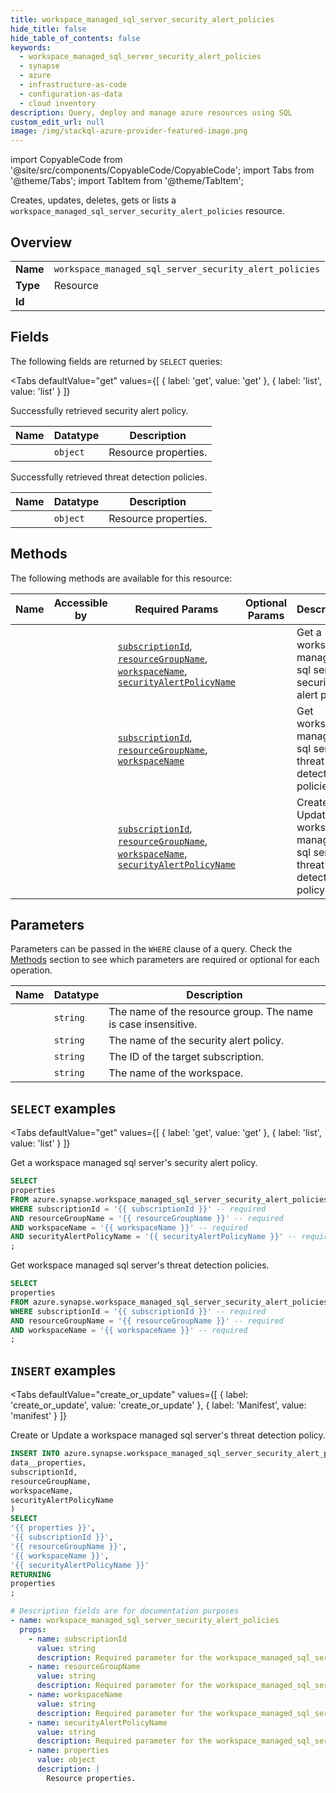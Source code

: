 ```yaml
--- 
title: workspace_managed_sql_server_security_alert_policies
hide_title: false
hide_table_of_contents: false
keywords:
  - workspace_managed_sql_server_security_alert_policies
  - synapse
  - azure
  - infrastructure-as-code
  - configuration-as-data
  - cloud inventory
description: Query, deploy and manage azure resources using SQL
custom_edit_url: null
image: /img/stackql-azure-provider-featured-image.png
---
```


import CopyableCode from '@site/src/components/CopyableCode/CopyableCode';
import Tabs from '@theme/Tabs';
import TabItem from '@theme/TabItem';

Creates, updates, deletes, gets or lists a <code>workspace_managed_sql_server_security_alert_policies</code> resource.

## Overview
<table><tbody>
<tr><td><b>Name</b></td><td><code>workspace_managed_sql_server_security_alert_policies</code></td></tr>
<tr><td><b>Type</b></td><td>Resource</td></tr>
<tr><td><b>Id</b></td><td><CopyableCode code="azure.synapse.workspace_managed_sql_server_security_alert_policies" /></td></tr>
</tbody></table>

## Fields

The following fields are returned by `SELECT` queries:

<Tabs
    defaultValue="get"
    values={[
        { label: 'get', value: 'get' },
        { label: 'list', value: 'list' }
    ]}
>
<TabItem value="get">

Successfully retrieved security alert policy.

<table>
<thead>
    <tr>
    <th>Name</th>
    <th>Datatype</th>
    <th>Description</th>
    </tr>
</thead>
<tbody>
<tr>
    <td><CopyableCode code="properties" /></td>
    <td><code>object</code></td>
    <td>Resource properties.</td>
</tr>
</tbody>
</table>
</TabItem>
<TabItem value="list">

Successfully retrieved threat detection policies.

<table>
<thead>
    <tr>
    <th>Name</th>
    <th>Datatype</th>
    <th>Description</th>
    </tr>
</thead>
<tbody>
<tr>
    <td><CopyableCode code="properties" /></td>
    <td><code>object</code></td>
    <td>Resource properties.</td>
</tr>
</tbody>
</table>
</TabItem>
</Tabs>

## Methods

The following methods are available for this resource:

<table>
<thead>
    <tr>
    <th>Name</th>
    <th>Accessible by</th>
    <th>Required Params</th>
    <th>Optional Params</th>
    <th>Description</th>
    </tr>
</thead>
<tbody>
<tr>
    <td><a href="#get"><CopyableCode code="get" /></a></td>
    <td><CopyableCode code="select" /></td>
    <td><a href="#parameter-subscriptionId"><code>subscriptionId</code></a>, <a href="#parameter-resourceGroupName"><code>resourceGroupName</code></a>, <a href="#parameter-workspaceName"><code>workspaceName</code></a>, <a href="#parameter-securityAlertPolicyName"><code>securityAlertPolicyName</code></a></td>
    <td></td>
    <td>Get a workspace managed sql server's security alert policy.</td>
</tr>
<tr>
    <td><a href="#list"><CopyableCode code="list" /></a></td>
    <td><CopyableCode code="select" /></td>
    <td><a href="#parameter-subscriptionId"><code>subscriptionId</code></a>, <a href="#parameter-resourceGroupName"><code>resourceGroupName</code></a>, <a href="#parameter-workspaceName"><code>workspaceName</code></a></td>
    <td></td>
    <td>Get workspace managed sql server's threat detection policies.</td>
</tr>
<tr>
    <td><a href="#create_or_update"><CopyableCode code="create_or_update" /></a></td>
    <td><CopyableCode code="insert" /></td>
    <td><a href="#parameter-subscriptionId"><code>subscriptionId</code></a>, <a href="#parameter-resourceGroupName"><code>resourceGroupName</code></a>, <a href="#parameter-workspaceName"><code>workspaceName</code></a>, <a href="#parameter-securityAlertPolicyName"><code>securityAlertPolicyName</code></a></td>
    <td></td>
    <td>Create or Update a workspace managed sql server's threat detection policy.</td>
</tr>
</tbody>
</table>

## Parameters

Parameters can be passed in the `WHERE` clause of a query. Check the [Methods](#methods) section to see which parameters are required or optional for each operation.

<table>
<thead>
    <tr>
    <th>Name</th>
    <th>Datatype</th>
    <th>Description</th>
    </tr>
</thead>
<tbody>
<tr id="parameter-resourceGroupName">
    <td><CopyableCode code="resourceGroupName" /></td>
    <td><code>string</code></td>
    <td>The name of the resource group. The name is case insensitive.</td>
</tr>
<tr id="parameter-securityAlertPolicyName">
    <td><CopyableCode code="securityAlertPolicyName" /></td>
    <td><code>string</code></td>
    <td>The name of the security alert policy.</td>
</tr>
<tr id="parameter-subscriptionId">
    <td><CopyableCode code="subscriptionId" /></td>
    <td><code>string</code></td>
    <td>The ID of the target subscription.</td>
</tr>
<tr id="parameter-workspaceName">
    <td><CopyableCode code="workspaceName" /></td>
    <td><code>string</code></td>
    <td>The name of the workspace.</td>
</tr>
</tbody>
</table>

## `SELECT` examples

<Tabs
    defaultValue="get"
    values={[
        { label: 'get', value: 'get' },
        { label: 'list', value: 'list' }
    ]}
>
<TabItem value="get">

Get a workspace managed sql server's security alert policy.

```sql
SELECT
properties
FROM azure.synapse.workspace_managed_sql_server_security_alert_policies
WHERE subscriptionId = '{{ subscriptionId }}' -- required
AND resourceGroupName = '{{ resourceGroupName }}' -- required
AND workspaceName = '{{ workspaceName }}' -- required
AND securityAlertPolicyName = '{{ securityAlertPolicyName }}' -- required
;
```
</TabItem>
<TabItem value="list">

Get workspace managed sql server's threat detection policies.

```sql
SELECT
properties
FROM azure.synapse.workspace_managed_sql_server_security_alert_policies
WHERE subscriptionId = '{{ subscriptionId }}' -- required
AND resourceGroupName = '{{ resourceGroupName }}' -- required
AND workspaceName = '{{ workspaceName }}' -- required
;
```
</TabItem>
</Tabs>


## `INSERT` examples

<Tabs
    defaultValue="create_or_update"
    values={[
        { label: 'create_or_update', value: 'create_or_update' },
        { label: 'Manifest', value: 'manifest' }
    ]}
>
<TabItem value="create_or_update">

Create or Update a workspace managed sql server's threat detection policy.

```sql
INSERT INTO azure.synapse.workspace_managed_sql_server_security_alert_policies (
data__properties,
subscriptionId,
resourceGroupName,
workspaceName,
securityAlertPolicyName
)
SELECT 
'{{ properties }}',
'{{ subscriptionId }}',
'{{ resourceGroupName }}',
'{{ workspaceName }}',
'{{ securityAlertPolicyName }}'
RETURNING
properties
;
```
</TabItem>
<TabItem value="manifest">

```yaml
# Description fields are for documentation purposes
- name: workspace_managed_sql_server_security_alert_policies
  props:
    - name: subscriptionId
      value: string
      description: Required parameter for the workspace_managed_sql_server_security_alert_policies resource.
    - name: resourceGroupName
      value: string
      description: Required parameter for the workspace_managed_sql_server_security_alert_policies resource.
    - name: workspaceName
      value: string
      description: Required parameter for the workspace_managed_sql_server_security_alert_policies resource.
    - name: securityAlertPolicyName
      value: string
      description: Required parameter for the workspace_managed_sql_server_security_alert_policies resource.
    - name: properties
      value: object
      description: |
        Resource properties.
```
</TabItem>
</Tabs>
